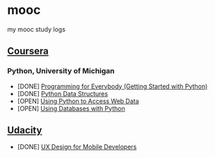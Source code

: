 # mooc
my mooc study logs

## [Coursera](https://www.coursera.org)
### Python, University of Michigan
- [DONE] [Programming for Everybody (Getting Started with Python)](https://www.coursera.org/learn/python)
- [DONE] [Python Data Structures](https://www.coursera.org/learn/python-data)
- [OPEN] [Using Python to Access Web Data](https://www.coursera.org/learn/python-network-data)
- [OPEN] [Using Databases with Python](https://www.coursera.org/learn/python-databases)

## [Udacity](https://www.udacity.com)
- [DONE] [UX Design for Mobile Developers](https://www.udacity.com/course/viewer#!/c-ud849/)
